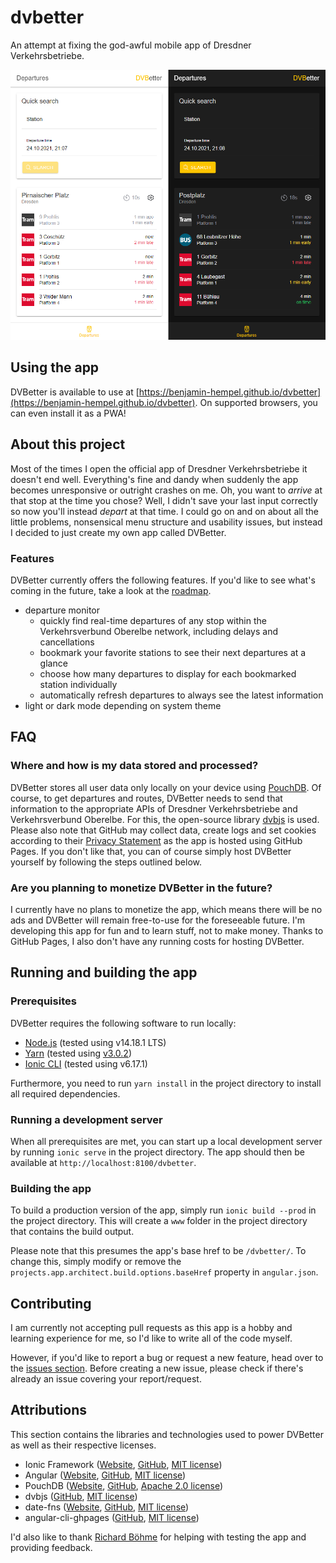 # dvbetter

An attempt at fixing the god-awful mobile app of Dresdner Verkehrsbetriebe.

![](screenshots.png)

## Using the app

DVBetter is available to use at [https://benjamin-hempel.github.io/dvbetter](https://benjamin-hempel.github.io/dvbetter). On supported browsers, you can even install it as a PWA!

## About this project

Most of the times I open the official app of Dresdner Verkehrsbetriebe it doesn't end well. Everything's fine and dandy when suddenly the app becomes unresponsive or outright crashes on me. Oh, you want to *arrive* at that stop at the time you chose? Well, I didn't save your last input correctly so now you'll instead *depart* at that time. I could go on and on about all the little problems, nonsensical menu structure and usability issues, but instead I decided to just create my own app called DVBetter.

### Features

DVBetter currently offers the following features. If you'd like to see what's coming in the future, take a look at the [roadmap](https://github.com/benjamin-hempel/dvbetter/projects/1).

* departure monitor
    * quickly find real-time departures of any stop within the Verkehrsverbund Oberelbe network, including delays and cancellations
    * bookmark your favorite stations to see their next departures at a glance
    * choose how many departures to display for each bookmarked station individually
    * automatically refresh departures to always see the latest information
* light or dark mode depending on system theme

## FAQ

### Where and how is my data stored and processed?

DVBetter stores all user data only locally on your device using [PouchDB](https://pouchdb.com/). Of course, to get departures and routes, DVBetter needs to send that information to the appropriate APIs of Dresdner Verkehrsbetriebe and Verkehrsverbund Oberelbe. For this, the open-source library [dvbjs](https://github.com/kiliankoe/dvbjs) is used. Please also note that GitHub may collect data, create logs and set cookies according to their [Privacy Statement](https://docs.github.com/en/github/site-policy/github-privacy-statement) as the app is hosted using GitHub Pages. If you don't like that, you can of course simply host DVBetter yourself by following the steps outlined below.

### Are you planning to monetize DVBetter in the future?

I currently have no plans to monetize the app, which means there will be no ads and DVBetter will remain free-to-use for the foreseeable future. I'm developing this app for fun and to learn stuff, not to make money. Thanks to GitHub Pages, I also don't have any running costs for hosting DVBetter.

## Running and building the app

### Prerequisites

DVBetter requires the following software to run locally:

* [Node.js](https://nodejs.org) (tested using v14.18.1 LTS)
* [Yarn](https://yarnpkg.com/) (tested using [v3.0.2](https://yarnpkg.com/getting-started/migration))
* [Ionic CLI](https://ionicframework.com/docs/cli) (tested using v6.17.1)

Furthermore, you need to run `yarn install` in the project directory to install all required dependencies.

### Running a development server

When all prerequisites are met, you can start up a local development server by running `ionic serve` in the project directory. The app should then be available at `http://localhost:8100/dvbetter`.

### Building the app

To build a production version of the app, simply run `ionic build --prod` in the project directory. This will create a `www` folder in the project directory that contains the build output. 

Please note that this presumes the app's base href to be `/dvbetter/`. To change this, simply modify or remove the `projects.app.architect.build.options.baseHref` property in `angular.json`.

## Contributing

I am currently not accepting pull requests as this app is a hobby and learning experience for me, so I'd like to write all of the code myself. 

However, if you'd like to report a bug or request a new feature, head over to the [issues section](https://github.com/benjamin-hempel/dvbetter/issues). Before creating a new issue, please check if there's already an issue covering your report/request.

## Attributions

This section contains the libraries and technologies used to power DVBetter as well as their respective licenses.

* Ionic Framework ([Website](https://ionicframework.com/), [GitHub](https://github.com/ionic-team/ionic-framework), [MIT license](https://github.com/ionic-team/ionic-framework/blob/main/LICENSE))
* Angular ([Website](https://angular.io/), [GitHub](https://github.com/angular/angular), [MIT license](https://github.com/angular/angular/blob/master/LICENSE))
* PouchDB ([Website](https://pouchdb.com/), [GitHub](https://github.com/pouchdb/pouchdb), [Apache 2.0 license](https://github.com/pouchdb/pouchdb/blob/master/LICENSE))
* dvbjs ([GitHub](https://github.com/kiliankoe/dvbjs), [MIT license](https://github.com/kiliankoe/dvbjs/blob/master/LICENSE))
* date-fns ([Website](https://date-fns.org/), [GitHub](https://github.com/date-fns/date-fns), [MIT license](https://github.com/date-fns/date-fns/blob/master/LICENSE.md))
* angular-cli-ghpages ([GitHub](https://github.com/angular-schule/angular-cli-ghpages), [MIT license](https://github.com/angular-schule/angular-cli-ghpages/blob/master/LICENSE))

I'd also like to thank [Richard Böhme](https://github.com/richardboehme) for helping with testing the app and providing feedback.